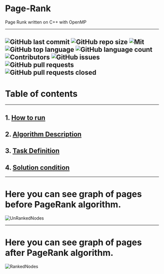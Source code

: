 # Page-Rank
Page Runk written on C++ with OpenMP

---

[//]: # ([![Build Status]&#40;https://github.com/danila12315454/HW-Card-Game/actions/workflows/CI.yml/badge.svg&#41;]&#40;https://github.com/danila12315454/HW-Card-Game/actions/workflows/CI.yml/badge.svg&#41;)
[//]: # ([![Qodana Status]&#40;https://img.shields.io/badge/Qodana-Passed-green?logo=quizlet&#41;]&#40;https://github.com/danila12315454/HW-Card-Game/actions?query=workflow%3AQodana&#41;)
![GitHub last commit](https://img.shields.io/github/last-commit/danila12315454/Page-Rank?logo=git)
![GitHub repo size](https://img.shields.io/github/repo-size/danila12315454/Page-Rank?logo=files)
![Mit](https://img.shields.io/github/license/danila12315454/Page-Rank?logo=gitbook)
![GitHub top language](https://img.shields.io/github/languages/top/danila12315454/Page-Rank?logo=openmediavault)
![GitHub language count](https://img.shields.io/github/languages/count/danila12315454/Page-Rank?logo=codeium)
![Contributors](https://img.shields.io/github/contributors/danila12315454/Page-Rank?logo=cyberdefenders)
![GitHub issues](https://img.shields.io/github/issues/danila12315454/Page-Rank?logo=github)
![GitHub pull requests](https://img.shields.io/github/issues-pr/danila12315454/Page-Rank?logo=github)
![GitHub pull requests closed](https://img.shields.io/github/issues-pr-closed/danila12315454/Page-Rank?logo=github)
---

# Table of contents

---

## 1. [How to run](assets/HowToRun.md)

## 2. [Algorithm Description](assets/AlgorithmDescription.md)

## 3. [Task Definition](assets/TaskDefinition.md)

## 4. [Solution condition](assets/SolutionCondition.md)

---

# Here you can see graph of pages before PageRank algorithm.

![UnRankedNodes](assets/UnRankedNodes.svg)

---

# Here you can see graph of pages after PageRank algorithm.

![RankedNodes](assets/RankedNodes.svg)